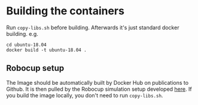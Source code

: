 # Building the containers

Run `copy-libs.sh` before building. Afterwards it's just standard docker building.
e.g.
```
cd ubuntu-18.04
docker build -t ubuntu-18.04 .
```

## Robocup setup
The Image should be automatically built by Docker Hub on publications to
Github. It is then pulled by the Robocup simulation setup developed
[here](https://github.com/RoboCup-SSL/ssl-simulation-setup). If you build the image locally, you don't need to run `copy-libs.sh`.
